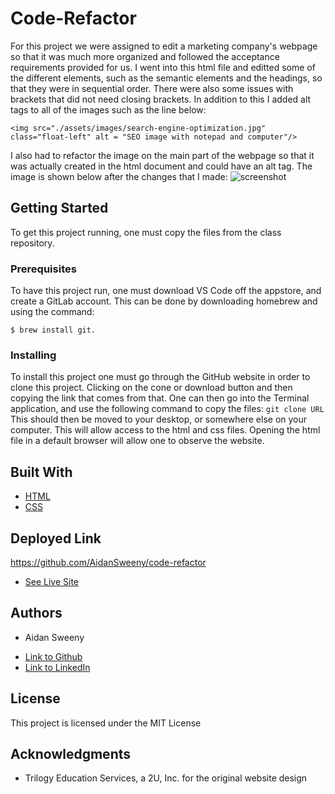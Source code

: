 # Code-Refactor

For this project we were assigned to edit a marketing company's webpage so that it was much more organized and followed the acceptance requirements provided for us. I went into this html file and editted some of the different elements, such as the semantic elements and the headings, so that they were in sequential order. There were also some issues with brackets that did not need closing brackets. In addition to this I added alt tags to all of the images such as the line below:
```
<img src="./assets/images/search-engine-optimization.jpg" class="float-left" alt = "SEO image with notepad and computer"/>
```
I also had to refactor the image on the main part of the webpage so that it was actually created in the html document and could have an alt tag. The image is shown below after the changes that I made:
<img class = "image" src = ".Screen Shot 2020-06-11 at 3.51.08 PM" alt = "screenshot"/>

## Getting Started

To get this project running, one must copy the files from the class repository.

### Prerequisites

To have this project run, one must download VS Code off the appstore, and create a GitLab account. This can be done by downloading homebrew and using the command:

```
$ brew install git. 
```

### Installing

To install this project one must go through the GitHub website in order to clone this project. Clicking on the cone or download button and then copying the link that comes from that. One can then go into the Terminal application, and use the following command to copy the files:
`
git clone URL
`
This should then be moved to your desktop, or somewhere else on your computer. This will allow access to the html and css files. Opening the html file in a default browser will allow one to observe the website.

## Built With

* [HTML](https://developer.mozilla.org/en-US/docs/Web/HTML)
* [CSS](https://developer.mozilla.org/en-US/docs/Web/CSS)

## Deployed Link
https://github.com/AidanSweeny/code-refactor
* [See Live Site](#)

## Authors

* Aidan Sweeny

- [Link to Github](https://github.com/AidanSweeny)
- [Link to LinkedIn](https://www.linkedin.com/in/aidan-sweeny-81075030/)

## License

This project is licensed under the MIT License 

## Acknowledgments

* Trilogy Education Services, a 2U, Inc. for the original website design

